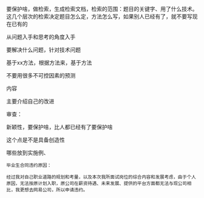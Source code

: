 要保护啥，做检索，生成检索文档，检索的范围：题目的关键字、用了什么技术。这几个层次的检索决定题目怎么定，方法怎么写，如果别人已经有了，就不要写现在已有的

从问题入手和思考的角度入手

要解决什么问题，针对技术问题

基于xx方法，根据方法来，基于方法

不要用很多不可控因素的预测

内容

主要介绍自己的改进

审查：

新颖性，要保护啥，比人都已经有了要保护啥

这个点是不是具备创造性

哪些放到实施例、



```
毕业生合同违约原因：

经过我对自己职业道路的规划和考量，以及本次我所面试岗位的综合内容和发展考虑，由于个人原因，无法按原计划入职，原公司在薪资待遇、未来发展、提供的平台方面都无法与现公司相比，我更想去网易公司，所以申请违约。
```

